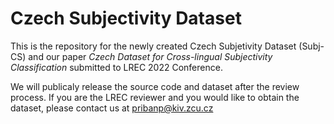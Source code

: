 # Czech Subjectivity Dataset

This is the repository for the newly created Czech Subjetivity Dataset (Subj-CS) and our paper _Czech Dataset for Cross-lingual Subjectivity Classification_
submitted to LREC 2022 Conference.

We will publicaly release the source code and dataset after the review process.
If you are the LREC reviewer and you would like to obtain the dataset, please contact us at pribanp@kiv.zcu.cz


